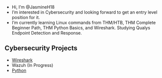 - Hi, I’m @JasmineH18
- I’m interested in Cybersecurity and looking forward to get an entry level position for it.
- I’m currently learning Linux commands from THM/HTB, THM Complete Beginner Path, THM Python Basics, and Wireshark. Studying Qualys Endpoint Detection and Response.

Cybersecurity Projects
----------------------
* [Wireshark](https://github.com/JasmineH18/Practicing-Wireshark.git)
* Wazuh (In Progress)
* [Python](https://github.com/JasmineH18/Practicing-Python)


<!---
JasmineH18/JasmineH18 is a ✨ special ✨ repository because its `README.md` (this file) appears on your GitHub profile.
You can click the Preview link to take a look at your changes.
--->
